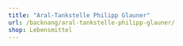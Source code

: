 ```yaml
---
title: "Aral-Tankstelle Philipp Glauner"
url: /backnang/aral-tankstelle-philipp-glauner/
shop: Lebensmittel
---
```

